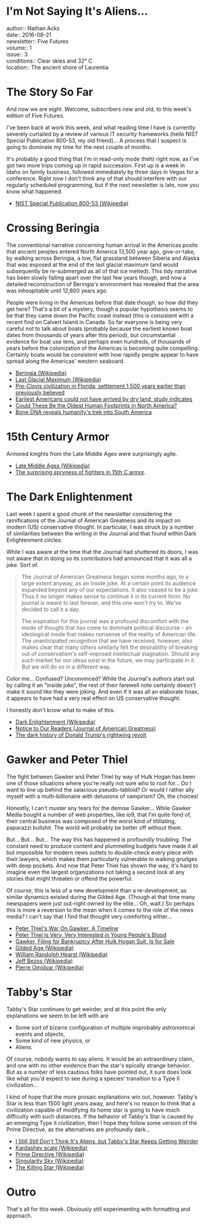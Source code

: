 # I'm Not Saying It's Aliens...

author:: Nathan Acks  
date:: 2016-08-21  
newsletter:: Five Futures  
volume:: 1  
issue:: 3  
conditions:: Clear skies and 32° C  
location:: The ancient shore of Laurentia

# The Story So Far

And now we are eight. Welcome, subscribers new and old, to this week's edition of Five Futures.

I've been back at work this week, and what reading time I have is currently severely curtailed by a review of various IT security frameworks (hello NIST Special Publication 800-53, my old friend)... A process that I suspect is going to dominate my time for the next couple of months.

It's probably a good thing that I'm in read-only mode (heh) right now, as I've got two more trips coming up in rapid succession. First up is a week in Idaho on family business, followed immediately by three days in Vegas for a conference. Right now I don't think any of that should interfere with our regularly scheduled programming, but if the next newsletter is late, now you know what happened.

* [NIST Special Publication 800-53 (Wikipedia)](https://en.wikipedia.org/wiki/NIST_Special_Publication_800-53)

# Crossing Beringia

The conventional narrative concerning human arrival in the Americas posits that ancient peoples entered North America 13,500 year ago, give-or-take, by walking across Beringia, a low, flat grassland between Siberia and Alaska that was exposed at the end of the last glacial maximum (and would subsequently be re-submerged as all of that ice melted). This tidy narrative has been slowly falling apart over the last few years though, and now a detailed reconstruction of Beringia's environment has revealed that the area was inhospitable until 12,600 years ago.

People were living in the Americas before that date though, so how did they get here? That's a bit of a mystery, though a popular hypothesis seems to be that they came down the Pacific coast instead (this is consistent with a recent find on Calvert Island in Canada. So far everyone is being very careful not to talk about boats (probably because the earliest known boat dates from thousands of years after this period), but circumstantial evidence for boat use tens, and perhaps even hundreds, of thousands of years before the colonization of the Americas is becoming quite compelling. Certainly boats would be consistent with how rapidly people appear to have spread along the Americas' western seaboard.

* [Beringia (Wikipedia)](https://en.wikipedia.org/wiki/Beringia)
* [Last Glacial Maximum (Wikipedia)](https://en.wikipedia.org/wiki/Last_Glacial_Maximum)
* [Pre-Clovis civilization in Florida; settlement 1,500 years earlier than previously believed](https://www.sciencedaily.com/releases/2016/05/160513151221.htm)
* [Earliest Americans could not have arrived by dry land, study indicates](https://www.theguardian.com/science/2016/aug/10/earliest-americans-could-not-have-arrived-by-dry-land-study-indicates)
* [Could These Be the Oldest Human Footprints in North America?](http://www.scientificamerican.com/article/could-these-be-the-oldest-human-footprints-in-north-america/)
* [Bone DNA reveals humanity's trek into South America](http://www.nature.com/news/bone-dna-reveals-humanity-s-trek-into-south-america-1.17424)

# 15th Century Armor

Armored knights from the Late Middle Ages were surprisingly agile.

* [Late Middle Ages (Wikipedia)](https://en.wikipedia.org/wiki/Late_Middle_Ages)
* [The surprising spryness of fighters in 15th C armor](https://boingboing.net/2016/08/17/the-surprising-spryness-of-fig.html).

# The Dark Enlightenment

Last week I spent a good chunk of the newsletter considering the ramifications of the Journal of American Greatness and its impact on modern (US) conservative thought. In particular, I was struck by a number of similarities between the writing in the Journal and that found within Dark Enlightenment circles.

While I was aware at the time that the Journal had shuttered its doors, I was not aware that in doing so its contributors had announced that it was all a joke. Sort of.

> The Journal of American Greatness began some months ago, to a large extent anyway, as an inside joke. At a certain point its audience expanded beyond any of our expectations. It also ceased to be a joke. Thus it no longer makes sense to continue it in its current form. No journal is meant to last forever, and this one won't try to. We've decided to call it a day.
> 
> The inspiration for this journal was a profound discomfort with the mode of thought that has come to dominate political discourse - an ideological mode that makes nonsense of the reality of American life. The unanticipated recognition that we have received, however, also makes clear that many others similarly felt the desirability of breaking out of conservatism's self-imposed intellectual stagnation. Should any such market for our ideas exist in the future, we may participate in it. But we will do so in a different way.

Color me... Confused? Unconvinced? While the Journal's authors start out by calling it an "inside joke", the rest of their farewell note certainly doesn't make it sound like they were joking. And even if it was all an elaborate hoax, it appears to have had a very real effect on US conservative thought.

I honestly don't know what to make of this.

* [Dark Enlightenment (Wikipedia)](https://en.wikipedia.org/wiki/Dark_Enlightenment)
* [Notice to Our Readers (Journal of American Greatness)](https://journalofamericangreatness.blogspot.co.uk/2016/06/notice-to-our-readers.html)
* [The dark history of Donald Trump's rightwing revolt](https://www.theguardian.com/news/2016/aug/16/secret-history-trumpism-donald-trump)

# Gawker and Peter Thiel

The fight between Gawker and Peter Thiel by way of Hulk Hogan has been one of those situations where you're really not sure who to root for... Do I want to line up behind the salacious pseudo-tabloid? Or would I rather ally myself with a multi-billionaire with delusions of vampirism? Oh, the choices!

Honestly, I can't muster any tears for the demise Gawker... While Gawker Media bought a number of web properties, like io9, that I'm quite fond of, their central business was composed of the worst kind of titillating, paparazzi bullshit. The world will probably be better off without them.

But... But... But... The way this has happened is profoundly troubling. The constant need to produce content and plummeting budgets have made it all but impossible for modern news outlets to double-check every piece with their lawyers, which makes them particularly vulnerable to walking grudges with deep pockets. And now that Peter Thiel has shown the way, it's hard to imagine even the largest organizations not taking a second look at any stories that might threaten or offend the powerful.

Of course, this is less of a new development than a re-development, as similar dynamics existed during the Gilded Age. (Though at that time many newspapers were just out-right owned by the elite... Oh, wait.) So perhaps this is more a reversion to the mean when it comes to the role of the news media? I can't say that I find that thought very comforting either...

* [Peter Thiel's War On Gawker: A Timeline](http://www.forbes.com/sites/mattdrange/2016/06/21/peter-thiels-war-on-gawker-a-timeline/)
* [Peter Thiel Is Very, Very Interested in Young People's Blood](http://www.inc.com/jeff-bercovici/peter-thiel-young-blood.html)
* [Gawker, Filing for Bankruptcy After Hulk Hogan Suit, Is for Sale](http://www.nytimes.com/2016/06/11/business/media/gawker-bankruptcy-sale.html)
* [Gilded Age (Wikipedia)](https://en.wikipedia.org/wiki/Gilded_Age)
* [William Randolph Hearst (Wikipedia)](https://en.wikipedia.org/wiki/William_Randolph_Hearst)
* [Jeff Bezos (Wikipedia)](https://en.wikipedia.org/wiki/Jeff_Bezos)
* [Pierre Omidyar (Wikipedia)](https://en.wikipedia.org/wiki/Pierre_Omidyar)

# Tabby's Star

Tabby's Star continues to get weirder, and at this point the only explanations we seem to be left with are

* Some sort of bizarre configuration of multiple improbably astronomical events and objects,
* Some kind of new physics, or
* Aliens.

Of course, nobody wants to say aliens. It would be an extraordinary claim, and one with no other evidence than the star's epically strange behavior. But as a number of less cautious folks have pointed out, it sure does look like what you'd expect to see during a species' transition to a Type II civilization...

I kind of hope that the more prosaic explanations win out, however. Tabby's Star is less than 1500 light years away, and here's no reason to think that a civilization capable of modifying its home star is going to have much difficulty with such distances. If the behavior of Tabby's Star is caused by an emerging Type II civilization, then I hope they follow some version of the Prime Directive, as the alternatives are profoundly dark...

* [I Still *Still* Don't Think It's Aliens, but Tabby's Star Keeps Getting Weirder](http://www.slate.com/blogs/bad_astronomy/2016/08/10/tabby_s_star_faded_significantly_over_three_years.html)
* [Kardashev scale (Wikipedia)](https://en.wikipedia.org/wiki/Kardashev_scale)
* [Prime Directive (Wikipedia)](https://en.wikipedia.org/wiki/Prime_Directive)
* [Singularity Sky (Wikipedia)](https://en.wikipedia.org/wiki/Singularity_Sky)
* [The Killing Star (Wikipedia)](https://en.wikipedia.org/wiki/The_Killing_Star)

# Outro

That's all for this week. Obviously still experimenting with formatting and approach.
